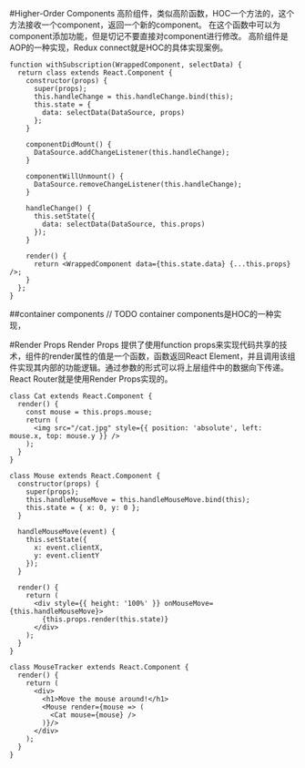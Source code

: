 #Higher-Order Components
高阶组件，类似高阶函数，HOC一个方法的，这个方法接收一个component，返回一个新的component。
在这个函数中可以为component添加功能，但是切记不要直接对component进行修改。
高阶组件是AOP的一种实现，Redux connect就是HOC的具体实现案例。

``` JSX
function withSubscription(WrappedComponent, selectData) {
  return class extends React.Component {
    constructor(props) {
      super(props);
      this.handleChange = this.handleChange.bind(this);
      this.state = {
        data: selectData(DataSource, props)
      };
    }

    componentDidMount() {
      DataSource.addChangeListener(this.handleChange);
    }

    componentWillUnmount() {
      DataSource.removeChangeListener(this.handleChange);
    }

    handleChange() {
      this.setState({
        data: selectData(DataSource, this.props)
      });
    }

    render() {
      return <WrappedComponent data={this.state.data} {...this.props} />;
    }
  };
}
```


##container components
//  TODO
container components是HOC的一种实现，



#Render Props
Render Props 提供了使用function props来实现代码共享的技术，组件的render属性的值是一个函数，函数返回React Element，并且调用该组件实现其内部的功能逻辑。通过参数的形式可以将上层组件中的数据向下传递。
React Router就是使用Render Props实现的。
``` JSX
class Cat extends React.Component {
  render() {
    const mouse = this.props.mouse;
    return (
      <img src="/cat.jpg" style={{ position: 'absolute', left: mouse.x, top: mouse.y }} />
    );
  }
}

class Mouse extends React.Component {
  constructor(props) {
    super(props);
    this.handleMouseMove = this.handleMouseMove.bind(this);
    this.state = { x: 0, y: 0 };
  }

  handleMouseMove(event) {
    this.setState({
      x: event.clientX,
      y: event.clientY
    });
  }

  render() {
    return (
      <div style={{ height: '100%' }} onMouseMove={this.handleMouseMove}>
        {this.props.render(this.state)}
      </div>
    );
  }
}

class MouseTracker extends React.Component {
  render() {
    return (
      <div>
        <h1>Move the mouse around!</h1>
        <Mouse render={mouse => (
          <Cat mouse={mouse} />
        )}/>
      </div>
    );
  }
}
```
